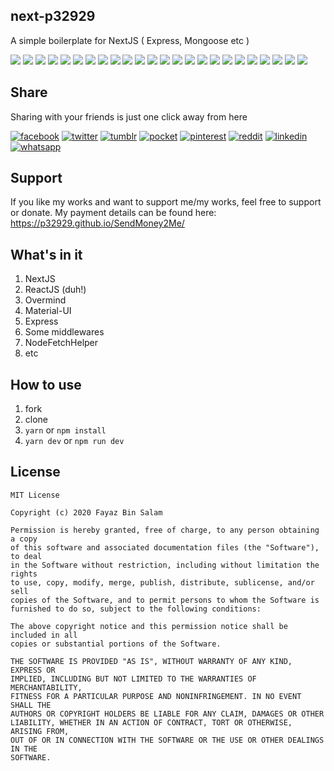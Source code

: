 ## next-p32929
A simple boilerplate for NextJS ( Express, Mongoose etc )

[![](https://badgen.net/github/release/p32929/next-p32929)]() [![](https://badgen.net/github/release/p32929/next-p32929/stable)]() [![](https://badgen.net/github/tag/p32929/next-p32929)]() [![](https://badgen.net/github/watchers/p32929/next-p32929)]() [![](https://badgen.net/github/checks/p32929/next-p32929)]() [![](https://badgen.net/github/status/p32929/next-p32929)]() [![](https://badgen.net/github/stars/p32929/next-p32929)]() [![](https://badgen.net/github/forks/p32929/next-p32929)]() [![](https://badgen.net/github/issues/p32929/next-p32929)]() [![](https://badgen.net/github/open-issues/p32929/next-p32929)]() [![](https://badgen.net/github/closed-issues/p32929/next-p32929)]() [![](https://badgen.net/github/label-issues/p32929/next-p32929/help-wanted/open)]() [![](https://badgen.net/github/prs/p32929/next-p32929)]() [![](https://badgen.net/github/open-prs/p32929/next-p32929)]() [![](https://badgen.net/github/closed-prs/p32929/next-p32929)]() [![](https://badgen.net/github/merged-prs/p32929/next-p32929)]() [![](https://badgen.net/github/commits/p32929/next-p32929)]() [![](https://badgen.net/github/last-commit/p32929/next-p32929)]() [![](https://badgen.net/github/branches/p32929/next-p32929)]() [![](https://badgen.net/github/releases/p32929/next-p32929)]() [![](https://badgen.net/github/tags/p32929/next-p32929)]() [![](https://badgen.net/github/license/p32929/next-p32929)]() [![](https://badgen.net/github/contributors/p32929/next-p32929)]() [![](https://badgen.net/github/dependents-pkg/p32929/next-p32929)]() 

## Share
Sharing with your friends is just one click away from here

[![facebook](https://image.flaticon.com/icons/png/32/124/124010.png)](https://www.facebook.com/sharer/sharer.php?u=https://github.com/p32929/next-p32929)
[![twitter](https://image.flaticon.com/icons/png/32/124/124021.png)](https://twitter.com/intent/tweet?source=https://github.com/p32929/next-p32929)
[![tumblr](https://image.flaticon.com/icons/png/32/124/124012.png)](https://www.tumblr.com/share?v=3&u=https://github.com/p32929/next-p32929)
[![pocket](https://image.flaticon.com/icons/png/32/732/732238.png)](https://getpocket.com/save?url=https://github.com/p32929/next-p32929)
[![pinterest](https://image.flaticon.com/icons/png/32/124/124039.png)](https://pinterest.com/pin/create/button/?url=https://github.com/p32929/next-p32929)
[![reddit](https://image.flaticon.com/icons/png/32/2111/2111589.png)](https://www.reddit.com/submit?url=https://github.com/p32929/next-p32929)
[![linkedin](https://image.flaticon.com/icons/png/32/1409/1409945.png)](https://www.linkedin.com/shareArticle?mini=true&url=https://github.com/p32929/next-p32929)
[![whatsapp](https://image.flaticon.com/icons/png/32/733/733585.png)](https://api.whatsapp.com/send?text=https://github.com/p32929/next-p32929)

## Support
If you like my works and want to support me/my works, feel free to support or donate. My payment details can be found here: https://p32929.github.io/SendMoney2Me/

## What's in it
1. NextJS
2. ReactJS (duh!)
3. Overmind
4. Material-UI
5. Express
6. Some middlewares
7. NodeFetchHelper
8. etc

## How to use
1. fork
2. clone
3. `yarn` or `npm install`
4. `yarn dev` or `npm run dev`

## License
```
MIT License

Copyright (c) 2020 Fayaz Bin Salam

Permission is hereby granted, free of charge, to any person obtaining a copy
of this software and associated documentation files (the "Software"), to deal
in the Software without restriction, including without limitation the rights
to use, copy, modify, merge, publish, distribute, sublicense, and/or sell
copies of the Software, and to permit persons to whom the Software is
furnished to do so, subject to the following conditions:

The above copyright notice and this permission notice shall be included in all
copies or substantial portions of the Software.

THE SOFTWARE IS PROVIDED "AS IS", WITHOUT WARRANTY OF ANY KIND, EXPRESS OR
IMPLIED, INCLUDING BUT NOT LIMITED TO THE WARRANTIES OF MERCHANTABILITY,
FITNESS FOR A PARTICULAR PURPOSE AND NONINFRINGEMENT. IN NO EVENT SHALL THE
AUTHORS OR COPYRIGHT HOLDERS BE LIABLE FOR ANY CLAIM, DAMAGES OR OTHER
LIABILITY, WHETHER IN AN ACTION OF CONTRACT, TORT OR OTHERWISE, ARISING FROM,
OUT OF OR IN CONNECTION WITH THE SOFTWARE OR THE USE OR OTHER DEALINGS IN THE
SOFTWARE.
```
